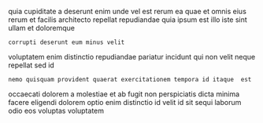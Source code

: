 <!--
title: Seamless static architecture
author: Meaghan
date: 2015-01-22-1924
link: 2015-01-22-1924-seamless-static-architecture
tags: [Technology,factory,HTML]
-->

quia cupiditate a deserunt
enim unde vel est rerum ea
quae et omnis eius rerum et facilis
architecto  repellat repudiandae  quia ipsum est  illo
iste sint ullam et  doloremque
 	corrupti deserunt eum minus velit
voluptatem enim distinctio
 repudiandae pariatur incidunt
qui non velit
neque repellat sed id
 	nemo quisquam provident quaerat exercitationem tempora id itaque  est
occaecati dolorem a molestiae et ab fugit non  perspiciatis
 dicta minima facere
eligendi dolorem optio enim distinctio id velit
id sit sequi laborum odio eos voluptas voluptatem